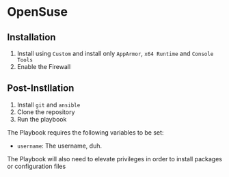 # OpenSuse
## Installation
1. Install using ```Custom``` and install only ```AppArmor```, ```x64 Runtime``` and ```Console Tools```
2. Enable the Firewall

## Post-Instllation
1. Install ```git``` and ```ansible```
2. Clone the repository
3. Run the playbook

The Playbook requires the following variables to be set:
- ```username```: The username, duh.

The Playbook will also need to elevate privileges in order to install packages or configuration files
